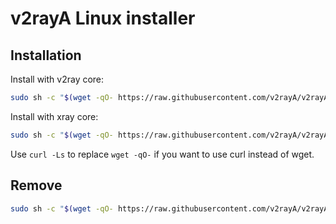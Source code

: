 # v2rayA Linux installer

## Installation

Install with v2ray core:

```sh
sudo sh -c "$(wget -qO- https://raw.githubusercontent.com/v2rayA/v2rayA-installer/main/installer.sh)" @ --with-v2ray
```

Install with xray core:

```sh
sudo sh -c "$(wget -qO- https://raw.githubusercontent.com/v2rayA/v2rayA-installer/main/installer.sh)" @ --with-xray
```

Use `curl -Ls` to replace `wget -qO-` if you want to use curl instead of wget.

## Remove

```sh
sudo sh -c "$(wget -qO- https://raw.githubusercontent.com/v2rayA/v2rayA-installer/main/uninstaller.sh)"
```
